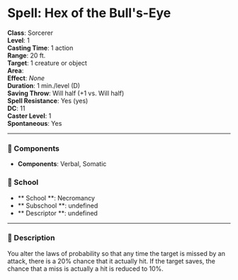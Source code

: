 
# Spell: Hex of the Bull's-Eye
**Class**: Sorcerer  
**Level**: 1  
**Casting Time**: 1 action  
**Range**: 20 ft.  
**Target**: 1 creature or object  
**Area**:   
**Effect**: _None_  
**Duration**: 1 min./level (D)  
**Saving Throw**: Will half (+1 vs. Will half)  
**Spell Resistance**: Yes (yes)  
**DC**: 11  
**Caster Level**: 1  
**Spontaneous**: Yes

---

### 🔮 Components
- **Components**: Verbal, Somatic

### 🏫 School
- ** School **: Necromancy
- ** Subschool **: undefined
- ** Descriptor **: undefined
---

### 📜 Description
You alter the laws of probability so that any time the target is missed by an attack, there is a 20% chance that it actually hit. If the target saves, the chance that a miss is actually a hit is reduced to 10%.
